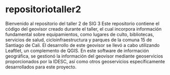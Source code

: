 # repositoriotaller2
Bienvenido al repositorio del taller 2 de SIG 3
Este repositorio contiene el código del geovisor creado durante el taller, el cual incorpora información fundamental sobre equipamientos, como lugares de culto,
bibliotecas, servicios de salud, cicloinfraestructura y parques de la comuna 15 de Santiago de Cali. El desarrollo de este geovisor se llevó a cabo utilizando
Leaftlet, un complemento de QGIS. En este software de información geográfica, se gestionó la información del geovisor mediante geoservicios proporcionados por
la IDESC, así como otros geoservicios específicamente desarrollados para este proyecto.
 
